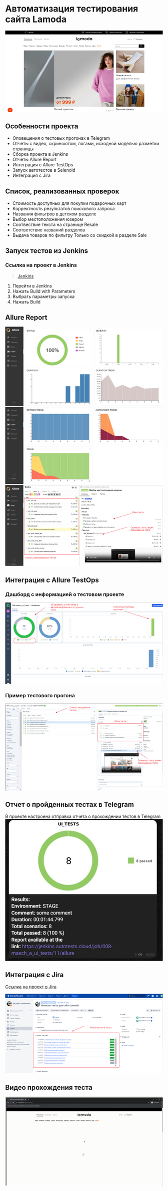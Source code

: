 # Автоматизация тестирования сайта Lamoda
![img.png](pictures/main.png)

## Особенности проекта
* Оповещения о тестовых прогонах в Telegram
* Отчеты с видео, скриншотом, логами, исходной моделью разметки страницы
* Сборка проекта в Jenkins
* Отчеты Allure Report
* Интеграция с Allure TestOps
* Запуск автотестов в Selenoid
* Интеграция с Jira

## Список, реализованных проверок
* Стоимость доступных для покупки подарочных карт 
* Корректность результатов поискового запроса
* Названия фильтров в детском разделе
* Выбор местоположения юзером
* Соотвествие текста на странице Resale
* Соответствие названий разделов
* Выдача товаров по фильтру Только со скидкой в разделе Sale

## Запуск тестов из Jenkins
### Ссылка на проект в Jenkins
> <a target="_blank" href="https://jenkins.autotests.cloud/job/008-masch_a_ui_tests/">Jenkins</a>
> 
1. Перейти в Jenkins
2. Нажать Build with Parameters
3. Выбрать параметры запуска
4. Нажать Build
## Allure Report
![img.png](pictures/allure-1.png)
![img.png](pictures/allure-2.png)
![img.png](pictures/allure-3.png)

## Интеграция с Allure TestOps
### Дашборд с информацией о тестовом проекте
![img.png](pictures/testops-1.png)

### Пример тестового прогона
![img.png](pictures/testops-2.png)

## Отчет о пройденных тестах в Telegram
В проекте настроена отправка отчета о прохождении тестов в Telegram
![img.png](pictures/telegram.png)

## Интеграция с Jira
<a target="_blank" href="https://jira.autotests.cloud/browse/HOMEWORK-1063">Ссылка на проект в Jira</a>

![img.png](pictures/jira.png)

## Видео прохождения теста

![gif](pictures/0e5ac17998f650d09737f61a129e9097.gif)


